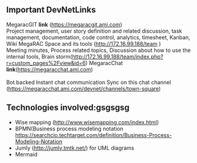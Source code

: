 
 Important DevNetLinks
 ----------------------
 MegaracGIT **link** (https://megaracgit.ami.com) <br/> Project management, user story definition and related discussion, task management, documentation, code control, analytics, timesheet, Kanban, Wiki
MegaRAC Space and its tools (http://172.16.99.188/team )  <br/>
Meeting minutes, Process related topics, Discussion about how to use the internal tools,
Brain storm(http://172.16.99.188/team/index.php?r=custom_pages%2Fview&id=6)
MegaracChat **link**(https://megaracchat.ami.com)<br/>  
Bot backed Instant chat communication Sync on this 
chat channel (https://megaracchat.ami.com/devnet/channels/town-square)

Technologies involved:gsgsgsg
-----------------------
- Wise mapping (http://www.wisemapping.com/index.html)
- BPMN(Business process modeling notation https://searchcio.techtarget.com/definition/Business-Process-Modeling-Notation
- Jumly (http://jumly.tmtk.net/) for UML diagrams
- Mermaid 


